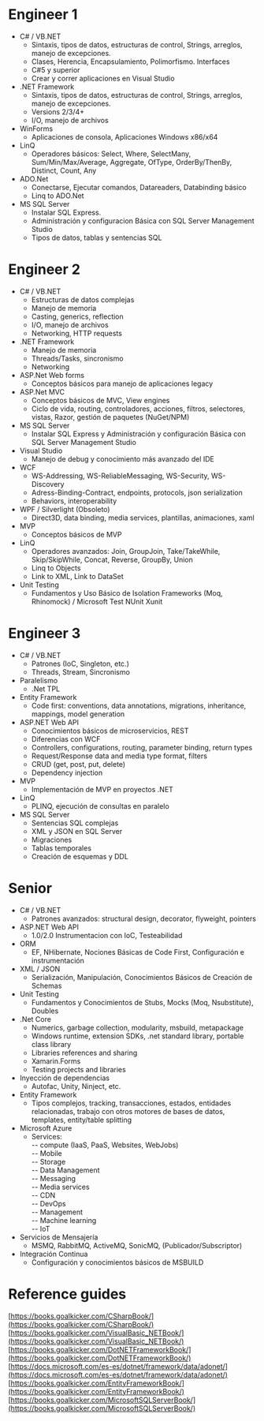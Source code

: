 # Engineer 1

- C# / VB.NET
	- Sintaxis, tipos de datos, estructuras de control, Strings, arreglos, manejo de excepciones.  
	- Clases, Herencia, Encapsulamiento, Polimorfismo. Interfaces  
	- C#5 y superior  
	- Crear y correr aplicaciones en Visual Studio
- .NET Framework
	- Sintaxis, tipos de datos, estructuras de control, Strings, arreglos, manejo de excepciones.  
	- Versions 2/3/4+  
	- I/O, manejo de archivos
- WinForms
	- Aplicaciones de consola, Aplicaciones Windows x86/x64
- LinQ
	- Operadores básicos:  Select, Where, SelectMany, Sum/Min/Max/Average, Aggregate, OfType, OrderBy/ThenBy, Distinct, Count, Any
- ADO.Net
	- Conectarse, Ejecutar comandos, Datareaders, Databinding básico 
	- Linq to ADO.Net
- MS SQL Server
	- Instalar SQL Express. 
	- Administración y configuracion Básica con SQL Server Management Studio  
	- Tipos de datos, tablas y sentencias SQL

# Engineer 2

- C# / VB.NET
	- Estructuras de datos complejas  
	- Manejo de memoria  
	- Casting, generics, reflection  
	- I/O, manejo de archivos  
	- Networking, HTTP requests
- .NET Framework
	- Manejo de memoria  
	- Threads/Tasks, sincronismo  
	- Networking
- ASP.Net Web forms
	- Conceptos básicos para manejo de aplicaciones legacy
- ASP.Net MVC
	- Conceptos básicos de MVC, View engines  
	- Ciclo de vida, routing, controladores, acciones, filtros, selectores, vistas, Razor, gestión de paquetes (NuGet/NPM)
- MS SQL Server
	- Instalar SQL Express y Administración y configuración Básica con SQL Server Management Studio
- Visual Studio
	- Manejo de debug y conocimiento más avanzado del IDE
- WCF
	- WS-Addressing, WS-ReliableMessaging, WS-Security, WS-Discovery
	- Adress-Binding-Contract, endpoints, protocols, json serialization  
	- Behaviors, interoperability
- WPF / Silverlight (Obsoleto)
	- Direct3D, data binding, media services, plantillas, animaciones, xaml
- MVP
	- Conceptos básicos de MVP
- LinQ
	- Operadores avanzados:  Join, GroupJoin, Take/TakeWhile, Skip/SkipWhile, Concat, Reverse, GroupBy, Union  
	- Linq to Objects  
	- Link to XML, Link to DataSet
- Unit Testing
	- Fundamentos y Uso Básico de Isolation Frameworks (Moq, Rhinomock) / Microsoft Test NUnit Xunit

# Engineer 3

- C# / VB.NET
	- Patrones (IoC, Singleton, etc.)  
	- Threads, Stream, Sincronismo
- Paralelismo
	- .Net TPL
- Entity Framework
	- Code first: conventions, data annotations, migrations, inheritance, mappings, model generation
- ASP.NET Web API
	- Conocimientos básicos de microservicios, REST  
	- Diferencias con WCF  
	- Controllers, configurations, routing, parameter binding, return types  
	- Request/Response data and media type format, filters  
	- CRUD (get, post, put, delete)  
	- Dependency injection
- MVP
	- Implementación de MVP en proyectos .NET
- LinQ
	- PLINQ, ejecución de consultas en paralelo
- MS SQL Server
	- Sentencias SQL complejas
	- XML y JSON en SQL Server
	- Migraciones
	- Tablas temporales
	- Creación de esquemas y DDL

# Senior

- C# / VB.NET
	- Patrones avanzados: structural design, decorator, flyweight, pointers
- ASP.NET Web API
	- 1.0/2.0 Instrumentacion con IoC, Testeabilidad
- ORM
	- EF, NHibernate, Nociones Básicas de Code First, Configuración e instrumentación
- XML / JSON
	- Serialización, Manipulación, Conocimientos Básicos de Creación de Schemas
- Unit Testing
	- Fundamentos y Conocimientos de Stubs, Mocks (Moq, Nsubstitute), Doubles
- .Net Core
	- Numerics, garbage collection, modularity, msbuild, metapackage
	- Windows runtime, extension SDKs, .net standard library, portable class library  
	- Libraries references and sharing  
	- Xamarin.Forms  
	- Testing projects and libraries
- Inyección de dependencias
	- Autofac, Unity, Ninject, etc.
- Entity Framework
	- Tipos complejos, tracking, transacciones, estados, entidades relacionadas, trabajo con otros motores de bases de datos, templates, entity/table splitting
- Microsoft Azure
	- Services:  
	--	compute (IaaS, PaaS, Websites, WebJobs)  
	-- Mobile  
	-- Storage  
	-- Data Management  
	-- Messaging  
	-- Media services  
	-- CDN  
	-- DevOps  
	-- Management  
	-- Machine learning  
	-- IoT
- Servicios de Mensajería
	- MSMQ, RabbitMQ, ActiveMQ, SonicMQ, (Publicador/Subscriptor)
- Integración Continua
	- Configuración y conocimientos básicos de MSBUILD

# Reference guides

[https://books.goalkicker.com/CSharpBook/](https://books.goalkicker.com/CSharpBook/)
[https://books.goalkicker.com/VisualBasic_NETBook/](https://books.goalkicker.com/VisualBasic_NETBook/)
[https://books.goalkicker.com/DotNETFrameworkBook/](https://books.goalkicker.com/DotNETFrameworkBook/)
[https://docs.microsoft.com/es-es/dotnet/framework/data/adonet/](https://docs.microsoft.com/es-es/dotnet/framework/data/adonet/)
[https://books.goalkicker.com/EntityFrameworkBook/](https://books.goalkicker.com/EntityFrameworkBook/)
[https://books.goalkicker.com/MicrosoftSQLServerBook/](https://books.goalkicker.com/MicrosoftSQLServerBook/)
